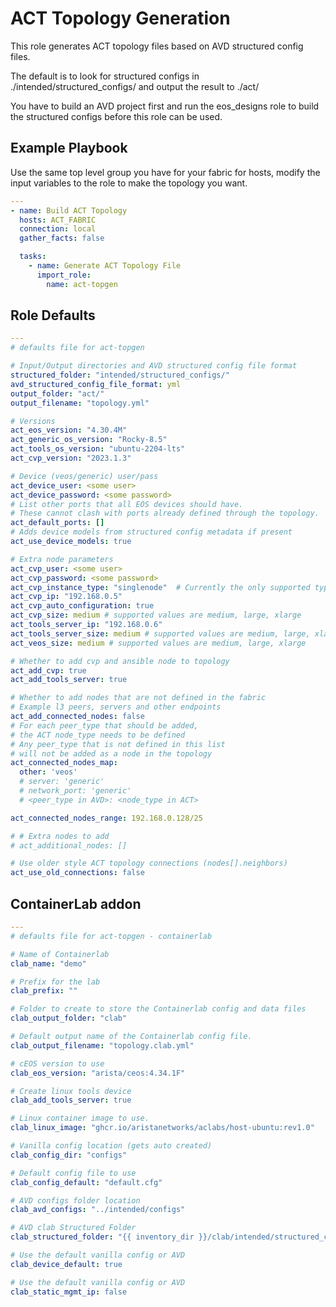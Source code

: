 # ACT Topology Generation

This role generates ACT topology files based on AVD structured config files.

The default is to look for structured configs in ./intended/structured_configs/ and output the result to ./act/

You have to build an AVD project first and run the eos_designs role to build the structured configs before this role can be used.

## Example Playbook

Use the same top level group you have for your fabric for hosts, modify the input variables to the role to make the topology you want.

```yaml
---
- name: Build ACT Topology
  hosts: ACT_FABRIC
  connection: local
  gather_facts: false

  tasks:
    - name: Generate ACT Topology File
      import_role:
        name: act-topgen
```

## Role Defaults

```yaml
---
# defaults file for act-topgen

# Input/Output directories and AVD structured config file format
structured_folder: "intended/structured_configs/"
avd_structured_config_file_format: yml
output_folder: "act/"
output_filename: "topology.yml"

# Versions
act_eos_version: "4.30.4M"
act_generic_os_version: "Rocky-8.5"
act_tools_os_version: "ubuntu-2204-lts"
act_cvp_version: "2023.1.3"

# Device (veos/generic) user/pass
act_device_user: <some user>
act_device_password: <some password>
# List other ports that all EOS devices should have.
# These cannot clash with ports already defined through the topology.
act_default_ports: []
# Adds device models from structured config metadata if present
act_use_device_models: true

# Extra node parameters
act_cvp_user: <some user>
act_cvp_password: <some password>
act_cvp_instance_type: "singlenode"  # Currently the only supported type
act_cvp_ip: "192.168.0.5"
act_cvp_auto_configuration: true
act_cvp_size: medium # supported values are medium, large, xlarge
act_tools_server_ip: "192.168.0.6"
act_tools_server_size: medium # supported values are medium, large, xlarge
act_veos_size: medium # supported values are medium, large, xlarge

# Whether to add cvp and ansible node to topology
act_add_cvp: true
act_add_tools_server: true

# Whether to add nodes that are not defined in the fabric
# Example l3 peers, servers and other endpoints
act_add_connected_nodes: false
# For each peer_type that should be added,
# the ACT node_type needs to be defined
# Any peer_type that is not defined in this list
# will not be added as a node in the topology
act_connected_nodes_map:
  other: 'veos'
  # server: 'generic'
  # network_port: 'generic'
  # <peer_type in AVD>: <node_type in ACT>

act_connected_nodes_range: 192.168.0.128/25

# # Extra nodes to add
# act_additional_nodes: []

# Use older style ACT topology connections (nodes[].neighbors)
act_use_old_connections: false
```

## ContainerLab addon

```yaml
---
# defaults file for act-topgen - containerlab

# Name of Containerlab
clab_name: "demo"

# Prefix for the lab
clab_prefix: ""

# Folder to create to store the Containerlab config and data files
clab_output_folder: "clab"

# Default output name of the Containerlab config file.
clab_output_filename: "topology.clab.yml"

# cEOS version to use
clab_eos_version: "arista/ceos:4.34.1F"

# Create linux tools device
clab_add_tools_server: true

# Linux container image to use.
clab_linux_image: "ghcr.io/aristanetworks/aclabs/host-ubuntu:rev1.0"

# Vanilla config location (gets auto created)
clab_config_dir: "configs"

# Default config file to use
clab_config_default: "default.cfg"

# AVD configs folder location
clab_avd_configs: "../intended/configs"

# AVD clab Structured Folder
clab_structured_folder: "{{ inventory_dir }}/clab/intended/structured_configs"

# Use the default vanilla config or AVD
clab_device_default: true

# Use the default vanilla config or AVD
clab_static_mgmt_ip: false

```
